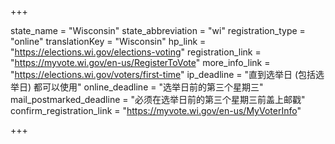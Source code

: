 +++

state_name = "Wisconsin"
state_abbreviation = "wi"
registration_type = "online"
translationKey = "Wisconsin"
hp_link = "https://elections.wi.gov/elections-voting"
registration_link = "https://myvote.wi.gov/en-us/RegisterToVote"
more_info_link = "https://elections.wi.gov/voters/first-time"
ip_deadline = "直到选举日 (包括选举日) 都可以使用"
online_deadline = "选举日前的第三个星期三"
mail_postmarked_deadline = "必须在选举日前的第三个星期三前盖上邮戳"
confirm_registration_link = "https://myvote.wi.gov/en-us/MyVoterInfo"

+++